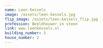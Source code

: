 ```yaml
---
name: Leen Kessels
image: /assets/leen-kessels.jpg
flip_image: /assets/leen-kessels_flip.jpg
profession: Beeldhouwer in steen
link: www.leenkessels.nl
building_number: 3
house_number: 2
---
```

